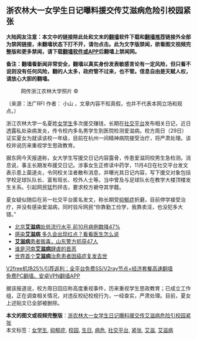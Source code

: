  <h2>浙农林大一女学生日记曝料援交传艾滋病危险引校园紧张</h2> <p class="notice"><b>大陆网友注意：本文中的链接除此处和文末的<a href="https://github.com/bannedbook/fanqiang" >翻墙</a>软件下载和<a href="https://github.com/killgcd/justmysocks/blob/master/README.md">翻墙推荐</a>链接外全部为禁网链接，未翻墙状态下打不开，请勿点击。此为文字版禁闻，欲看图文视频完整版和更多禁闻，请下载<a href="https://github.com/bannedbook/fanqiang">翻墙软件或APP</a>后翻墙上禁闻网。</p><p>备注：翻墙看新闻非常安全，翻墙以真实身份发表敏感言论有一定风险，但只看不说则没有任何风险，翻的人太多，政府管不过来，也不管。信息自由是天赋人权，请放心大胆的翻墙。</b></p>  <div class="entry"> <figure>                <figcaption>                网传浙江农林大学照片                ©            </figcaption></figure> <p>（来源：法广RFI                                      作者：                                                                                                     小山                                                                                            ，文章内容不知真假，也并不代表本网立场和观点。）</p> <p>                    浙江农林大学一名夏姓<a href="https://www.bannedbook.org/bnews/tag/%E5%A5%B3%E5%AD%A6%E7%94%9F/" class="st_tag internal_tag" rel="tag" title="标签 女学生 下的日志">女学生</a>多次援交赚钱，长期在<a href="https://www.bannedbook.org/bnews/tag/%E7%A4%BE%E4%BA%A4%E5%B9%B3%E5%8F%B0/" class="st_tag internal_tag" rel="tag" title="标签 社交平台 下的日志">社交平台</a>发布相关日记，近日透露私处染病发炎，传令校内多名男学生到医院检测爱滋病。校方周日（29日）证实夏女为就读该校一年级，目前在杭州一间精神病院接受治疗，将严肃处理。该校并说历来重视学生思政教育。                </p>  <p>据东网今天报道称，女大学生写援交日记内容露骨，传患爱滋同校男生急检测。消息说，事主长期发布援交日记。涉事女生正修读中药学，11月4日在社交平台发文表示患上菌道炎，令同校关注者散布消息，并曝光其日记内容，写下援交对象包括学校足球队队长、富有班长、校外人士等。当中曾及与足球队长在教学大楼顶楼发生关系。引起网民猛烈抨击，要求校方褫夺其学籍。</p> <p>夏女疑似随后在另一社交平台匿名发文，称长期受<a href="https://www.bannedbook.org/bnews/tag/%e6%8a%91%e9%83%81%e7%97%87/" class="st_tag internal_tag" rel="tag" title="标签 抑郁症 下的日志">抑郁症</a>折磨，目前停学接受治疗，并没有感染爱滋病，同时驳斥网民“你靠勤工俭学，我靠卖淫，也没犯多大错。”</p>  <ul class='op-related-articles' title='相关阅读'> <li><a href='https://www.bannedbook.org/bnews/baitai/20201122/1435284.html' target='_blank'>北京<b>艾滋病</b>处低流行水平 前10月病例数降47%</a></li> <li><a href='https://www.bannedbook.org/bnews/health/20201028/1421396.html' target='_blank'>感染<b>艾滋病</b> 多久会出现红点？看看医生怎么说</a></li> <li><a href='https://www.bannedbook.org/bnews/baitai/20201019/1416665.html' target='_blank'><b>艾滋病</b>患者贩毒，山东警方抓获47人</a></li> <li><a href='https://www.bannedbook.org/bnews/comments/20201010/1411339.html' target='_blank'>谁是河南<b>艾滋病</b>肆虐的首恶</a></li> <li><a href='https://www.bannedbook.org/bnews/baitai/20201001/1406346.html' target='_blank'>世界首个<b>艾滋病</b>治愈患者因癌症复发去世</a></li> </ul> <p class="texttj"> <a href="https://www.bannedbook.org/forum23/topic22702.html" target="_blank">V2free机场25%引荐返利：全平台免费SS/V2ray节点+经济套餐高速翻墙</a><br/> <a href="https://github.com/bannedbook/fanqiang/wiki/%E7%A6%81%E9%97%BB%E7%BD%91%E5%AE%89%E5%8D%93%E7%BF%BB%E5%A2%99%E6%96%B0%E9%97%BBAPP" target="_blank">免费PC翻墙、安卓VPN翻墙APP</a></p><p>据该报道说，校方周日回应称高度重视事件，历来重视学生思政教育；已成立工作组，正在调查相关情况，对违反校纪校规行为，一经查实，严肃处理。目前，夏女上述贴文已全部被删除。</p><a name='sharetosocial'></a>       <div><b>本文的图文或视频完整版</b>：<a href='https://www.bannedbook.org/bnews/headline/20201130/1439651.html'>浙农林大一女学生日记曝料援交传艾滋病危险引校园紧张</a></div>  </div><!--END ENTRY--> <div class="postfooter"> <div>本文标签：<a href="https://www.bannedbook.org/bnews/tag/%E5%A5%B3%E5%AD%A6%E7%94%9F/" rel="tag">女学生</a>, <a href="https://www.bannedbook.org/bnews/tag/%e6%8a%91%e9%83%81%e7%97%87/" rel="tag">抑郁症</a>, <a href="https://www.bannedbook.org/bnews/tag/%e6%a0%a1%e5%9b%ad/" rel="tag">校园</a>, <a href="https://www.bannedbook.org/bnews/tag/%E7%94%9F%E6%97%A5/" rel="tag">生日</a>, <a href="https://www.bannedbook.org/bnews/tag/%E7%97%85%E5%8D%B1/" rel="tag">病危</a>, <a href="https://www.bannedbook.org/bnews/tag/%E7%A4%BE%E4%BA%A4%E5%B9%B3%E5%8F%B0/" rel="tag">社交平台</a>, <a href="https://www.bannedbook.org/bnews/tag/%E7%B4%A7%E5%BC%A0/" rel="tag">紧张</a>, <a href="https://www.bannedbook.org/bnews/tag/%e8%89%be%e6%bb%8b/" rel="tag">艾滋</a>, <a href="https://www.bannedbook.org/bnews/tag/%e8%89%be%e6%bb%8b%e7%97%85/" rel="tag">艾滋病</a></div>  </div><!--END POSTFOOTER--> 